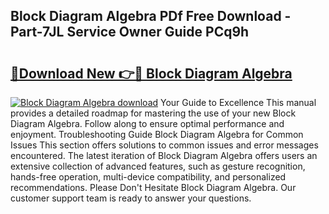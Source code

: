 ## Block Diagram Algebra PDf Free Download - Part-7JL Service Owner Guide PCq9h

# <h2><a href="http://dfpbts.blite.top/?on=Block+Diagram+Algebra">🔗Download New 👉🔴 Block Diagram Algebra</a></h2>

[![Block Diagram Algebra download](https://i.imgur.com/lujVjoI.png)](http://dfpbts.blite.top/?on=Block+Diagram+Algebra)
Your Guide to Excellence This manual provides a detailed roadmap for mastering the use of your new Block Diagram Algebra. Follow along to ensure optimal performance and enjoyment. Troubleshooting Guide Block Diagram Algebra for Common Issues This section offers solutions to common issues and error messages encountered. The latest iteration of Block Diagram Algebra offers users an extensive collection of advanced features, such as gesture recognition, hands-free operation, multi-device compatibility, and personalized recommendations. Please Don't Hesitate Block Diagram Algebra. Our customer support team is ready to answer your questions.
